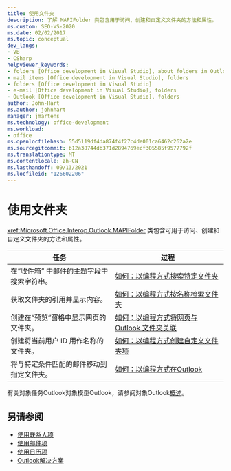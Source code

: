 ```yaml
---
title: 使用文件夹
description: 了解 MAPIFolder 类包含用于访问、创建和自定义文件夹的方法和属性。
ms.custom: SEO-VS-2020
ms.date: 02/02/2017
ms.topic: conceptual
dev_langs:
- VB
- CSharp
helpviewer_keywords:
- folders [Office development in Visual Studio], about folders in Outlook
- mail items [Office development in Visual Studio], folders
- folders [Office development in Visual Studio]
- e-mail [Office development in Visual Studio], folders
- Outlook [Office development in Visual Studio], folders
author: John-Hart
ms.author: johnhart
manager: jmartens
ms.technology: office-development
ms.workload:
- office
ms.openlocfilehash: 55d5119df4da874f4f27c4de001ca6462c262a2e
ms.sourcegitcommit: b12a38744db371d2894769ecf305585f9577792f
ms.translationtype: MT
ms.contentlocale: zh-CN
ms.lasthandoff: 09/13/2021
ms.locfileid: "126602206"
---
```

# <a name="work-with-folders"></a>使用文件夹
  <xref:Microsoft.Office.Interop.Outlook.MAPIFolder> 类包含可用于访问、创建和自定义文件夹的方法和属性。

|任务|过程|
|----------|---------------|
|在“收件箱” 中邮件的主题字段中搜索字符串。|[如何：以编程方式搜索特定文件夹](../vsto/how-to-programmatically-search-within-a-specific-folder.md)|
|获取文件夹的引用并显示内容。|[如何：以编程方式按名称检索文件夹](../vsto/how-to-programmatically-retrieve-a-folder-by-name.md)|
|创建在“预览”窗格中显示网页的文件夹。|[如何：以编程方式将网页与 Outlook 文件夹关联](../vsto/how-to-programmatically-associate-a-web-page-with-an-outlook-folder.md)|
|创建将当前用户 ID 用作名称的文件夹。|[如何：以编程方式创建自定义文件夹项](../vsto/how-to-programmatically-create-custom-folder-items.md)|
|将与特定条件匹配的邮件移动到指定文件夹。|[如何：以编程方式在Outlook](../vsto/how-to-programmatically-move-items-in-outlook.md)|

 有关对象任务Outlook对象模型Outlook，请参阅对象Outlook[概述](../vsto/outlook-object-model-overview.md)。

## <a name="see-also"></a>另请参阅
- [使用联系人项](../vsto/working-with-contact-items.md)
- [使用邮件项](../vsto/working-with-mail-items.md)
- [使用日历项](../vsto/working-with-calendar-items.md)
- [Outlook解决方案](../vsto/outlook-solutions.md)
